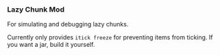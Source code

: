 ### Lazy Chunk Mod

For simulating and debugging lazy chunks.

Currently only provides `itick freeze` for preventing items from ticking. If you want a jar, build it yourself.